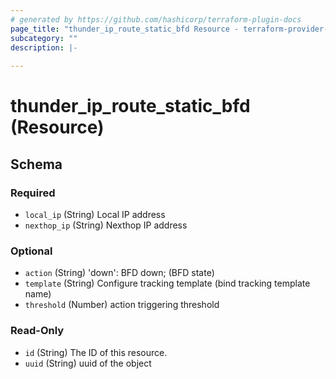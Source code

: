 ```yaml
---
# generated by https://github.com/hashicorp/terraform-plugin-docs
page_title: "thunder_ip_route_static_bfd Resource - terraform-provider-thunder"
subcategory: ""
description: |-
  
---
```


# thunder_ip_route_static_bfd (Resource)





<!-- schema generated by tfplugindocs -->
## Schema

### Required

- `local_ip` (String) Local IP address
- `nexthop_ip` (String) Nexthop IP address

### Optional

- `action` (String) 'down': BFD down;  (BFD state)
- `template` (String) Configure tracking template (bind tracking template name)
- `threshold` (Number) action triggering threshold

### Read-Only

- `id` (String) The ID of this resource.
- `uuid` (String) uuid of the object


